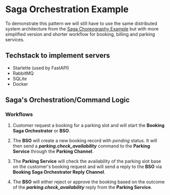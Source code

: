 # Saga Orchestration Example

To demonstrate this pattern we will still have to use the same distributed system architecture from the [Saga Choreography Example](https://github.com/roelzkie15/python-microservices-patterns/tree/master/saga-choreograhpy-example) but with more simplified version and shorter workflow for booking, billing and parking services.

## Techstack to implement servers

- Starlette (used by FastAPI)
- RabbitMQ
- SQLite
- Docker

## Saga's Orchestration/Command Logic

### Workflows

1. Customer request a booking for a parking slot and will start the **Booking Saga Orchestrator** or **BSO**.

1. The **BSO** will create a new booking record with _pending_ status. It will then send a _**parking.check_availability**_ command to the **Parking Service** through the **Parking Channel**.

1. The **Parking Service** will check the availability of the parking slot base on the customer's booking request and will send a reply to the **BSO** via **Booking Saga Orchestrator Reply Channel**. 

1. The **BSO** will either reject or approve the booking based on the outcome of the _**parking.check_availability**_ reply from the **Parking Service**.
